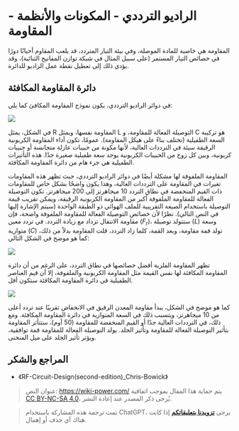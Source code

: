 # الراديو الترددي - المكونات والأنظمة - المقاومة

المقاومة هي خاصية للمادة الموصلة، وفي بيئة التيار المتردد، قد يلعب المقاوم أحيانًا دورًا في خصائص التيار المستمر (على سبيل المثال في شبكة توازن المفاتيح الثنائية)، وقد يؤدي ذلك إلى تعطيل نقطة عمل الراديو للدائرة.

## دائرة المقاومة المكافئة

في دوائر الراديو الترددي، يكون نموذج المقاومة المكافئ كما يلي:

![](https://img.wiki-power.com/d/wiki-media/img/20220408173626.png)

في الشكل، يمثل R المقاومة نفسها، ويمثل L التوصيلة الفعالة للمقاومة، و C هو تركيبة السعة الطفيلية (تختلف بناءً على هيكل المقاومة). عمومًا، تكون أداء المقاومة الكربونية الرقيقة سيئة في الترددات العالية، لأنها مكونة من حبيبات عازلة متجانسة أو حبيبات كربونية، وبين كل زوج من الحبيبات الكربونية يوجد سعة طفيلية صغيرة جدًا. هذه التأثيرات الطفيلية هي جزء هام من دائرة المقاومة المكافئة.

المقاومة الملفوفة لها مشكلة أيضًا في دوائر الراديو الترددي، حيث تظهر هذه المقاومات تغيرات في المقاومة على الترددات العالية، وهذا يكون واضحًا بشكل خاص للمقاومات ذات القيم المنخفضة في نطاق التردد 10 ميجاهرتز إلى 200 ميجاهرتز. تكون التوصيلة الفعالة للمقاومة الملفوفة أكبر من المقاومة الكربونية الرقيقة، ويمكن تقريب قيمة التوصيلة باستخدام الصيغة التقريبية للملف الهوائي ذو الطبقة الواحدة (سيتم الإشارة إليها في النص التالي). نظرًا لأن خصائص التوصيلة الفعالة للمقاومة الملفوفة واضحة، فإن مقاومة الانتقال تزداد مع زيادة التردد. في تردد معين ($F_r$)، ستتولد توصيلة ($L$) وسعة متوازية ($C$) تولد قمة مقاومة، وبعد القمة، كلما زاد التردد، قلت المقاومة بدلاً من ذلك، كما هو موضح في الشكل التالي:

![](https://img.wiki-power.com/d/wiki-media/img/20220411135204.png)

تظهر المقاومة الفلزية أفضل خصائصها في نطاق التردد، على الرغم من أن دائرة المقاومة المكافئة لها نفس القيمة مثل المقاومة الكربونية والملفوفة، إلا أن قيم العناصر الطفيلية في دائرة المقاومة المكافئة ستكون أقل.

![](https://img.wiki-power.com/d/wiki-media/img/20220411135807.png)

كما هو موضح في الشكل، يبدأ مقاومة المعدن الرقيق في الانخفاض تقريبًا عند تردد أعلى من 10 ميجاهرتز، ويتسبب ذلك في السعة المتوازية في دائرة المقاومة المكافئة. ومع ذلك، في الترددات العالية جدًا أو القيم المنخفضة للمقاومة (50 أوم)، ستتأثر المقاومة بتأثير التوصيلة الفعالة للمقاومة وتأثير الجلد. يولد التوصيلة الفعالة للمقاومة قمة توافقية، ويؤثر تأثير الجلد على ميل المنحنى.

## المراجع والشكر

- 《RF-Circuit-Design(second-edition)\_Chris-Bowick》

> عنوان النص: <https://wiki-power.com/>
> يتم حماية هذا المقال بموجب اتفاقية [CC BY-NC-SA 4.0](https://creativecommons.org/licenses/by/4.0/deed.zh)، يُرجى ذكر المصدر عند إعادة النشر.

> تمت ترجمة هذه المشاركة باستخدام ChatGPT، يرجى [**تزويدنا بتعليقاتكم**](https://github.com/linyuxuanlin/Wiki_MkDocs/issues/new) إذا كانت هناك أي حذف أو إهمال.